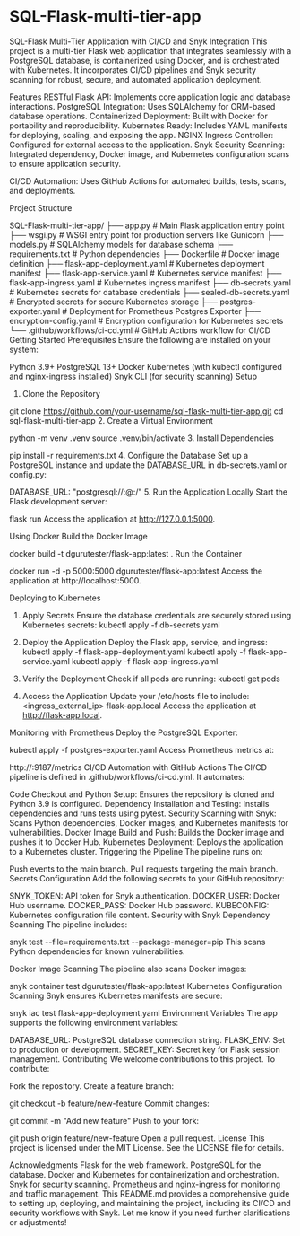 # SQL-Flask-multi-tier-app

SQL-Flask Multi-Tier Application with CI/CD and Snyk Integration
This project is a multi-tier Flask web application that integrates seamlessly with a PostgreSQL database, is containerized using Docker, and is orchestrated with Kubernetes. It incorporates CI/CD pipelines and Snyk security scanning for robust, secure, and automated application deployment.

Features
RESTful Flask API: Implements core application logic and database interactions.
PostgreSQL Integration: Uses SQLAlchemy for ORM-based database operations.
Containerized Deployment: Built with Docker for portability and reproducibility.
Kubernetes Ready: Includes YAML manifests for deploying, scaling, and exposing the app.
NGINX Ingress Controller: Configured for external access to the application.
Snyk Security Scanning: Integrated dependency, Docker image, and Kubernetes configuration scans to ensure application security.

CI/CD Automation: Uses GitHub Actions for automated builds, tests, scans, and deployments.


Project Structure

SQL-Flask-multi-tier-app/
├── app.py                          # Main Flask application entry point
├── wsgi.py                         # WSGI entry point for production servers like Gunicorn
├── models.py                       # SQLAlchemy models for database schema
├── requirements.txt                # Python dependencies
├── Dockerfile                      # Docker image definition
├── flask-app-deployment.yaml       # Kubernetes deployment manifest
├── flask-app-service.yaml          # Kubernetes service manifest
├── flask-app-ingress.yaml          # Kubernetes ingress manifest
├── db-secrets.yaml                 # Kubernetes secrets for database credentials
├── sealed-db-secrets.yaml          # Encrypted secrets for secure Kubernetes storage
├── postgres-exporter.yaml          # Deployment for Prometheus Postgres Exporter
├── encryption-config.yaml          # Encryption configuration for Kubernetes secrets
└── .github/workflows/ci-cd.yml     # GitHub Actions workflow for CI/CD
Getting Started
Prerequisites
Ensure the following are installed on your system:

Python 3.9+
PostgreSQL 13+
Docker
Kubernetes (with kubectl configured and nginx-ingress installed)
Snyk CLI (for security scanning)
Setup
1. Clone the Repository

git clone https://github.com/your-username/sql-flask-multi-tier-app.git
cd sql-flask-multi-tier-app
2. Create a Virtual Environment

python -m venv .venv
source .venv/bin/activate
3. Install Dependencies

pip install -r requirements.txt
4. Configure the Database
Set up a PostgreSQL instance and update the DATABASE_URL in db-secrets.yaml or config.py:

DATABASE_URL: "postgresql://<username>:<password>@<host>:<port>/<database>"
5. Run the Application Locally
Start the Flask development server:

flask run
Access the application at http://127.0.0.1:5000.

Using Docker
Build the Docker Image

docker build -t dgurutester/flask-app:latest .
Run the Container

docker run -d -p 5000:5000 dgurutester/flask-app:latest
Access the application at http://localhost:5000.

Deploying to Kubernetes
1. Apply Secrets
Ensure the database credentials are securely stored using Kubernetes secrets:
kubectl apply -f db-secrets.yaml

2. Deploy the Application
Deploy the Flask app, service, and ingress:
kubectl apply -f flask-app-deployment.yaml
kubectl apply -f flask-app-service.yaml
kubectl apply -f flask-app-ingress.yaml

3. Verify the Deployment
Check if all pods are running:
kubectl get pods

4. Access the Application
Update your /etc/hosts file to include:
<ingress_external_ip> flask-app.local
Access the application at http://flask-app.local.

Monitoring with Prometheus
Deploy the PostgreSQL Exporter:

kubectl apply -f postgres-exporter.yaml
Access Prometheus metrics at:

http://<external-ip>:9187/metrics
CI/CD Automation with GitHub Actions
The CI/CD pipeline is defined in .github/workflows/ci-cd.yml. It automates:

Code Checkout and Python Setup:
Ensures the repository is cloned and Python 3.9 is configured.
Dependency Installation and Testing:
Installs dependencies and runs tests using pytest.
Security Scanning with Snyk:
Scans Python dependencies, Docker images, and Kubernetes manifests for vulnerabilities.
Docker Image Build and Push:
Builds the Docker image and pushes it to Docker Hub.
Kubernetes Deployment:
Deploys the application to a Kubernetes cluster.
Triggering the Pipeline
The pipeline runs on:

Push events to the main branch.
Pull requests targeting the main branch.
Secrets Configuration
Add the following secrets to your GitHub repository:

SNYK_TOKEN: API token for Snyk authentication.
DOCKER_USER: Docker Hub username.
DOCKER_PASS: Docker Hub password.
KUBECONFIG: Kubernetes configuration file content.
Security with Snyk
Dependency Scanning
The pipeline includes:


snyk test --file=requirements.txt --package-manager=pip
This scans Python dependencies for known vulnerabilities.

Docker Image Scanning
The pipeline also scans Docker images:

snyk container test dgurutester/flask-app:latest
Kubernetes Configuration Scanning
Snyk ensures Kubernetes manifests are secure:

snyk iac test flask-app-deployment.yaml
Environment Variables
The app supports the following environment variables:

DATABASE_URL: PostgreSQL database connection string.
FLASK_ENV: Set to production or development.
SECRET_KEY: Secret key for Flask session management.
Contributing
We welcome contributions to this project. To contribute:

Fork the repository.
Create a feature branch:

git checkout -b feature/new-feature
Commit changes:

git commit -m "Add new feature"
Push to your fork:

git push origin feature/new-feature
Open a pull request.
License
This project is licensed under the MIT License. See the LICENSE file for details.

Acknowledgments
Flask for the web framework.
PostgreSQL for the database.
Docker and Kubernetes for containerization and orchestration.
Snyk for security scanning.
Prometheus and nginx-ingress for monitoring and traffic management.
This README.md provides a comprehensive guide to setting up, deploying, and maintaining the project, including its CI/CD and security workflows with Snyk. Let me know if you need further clarifications or adjustments!